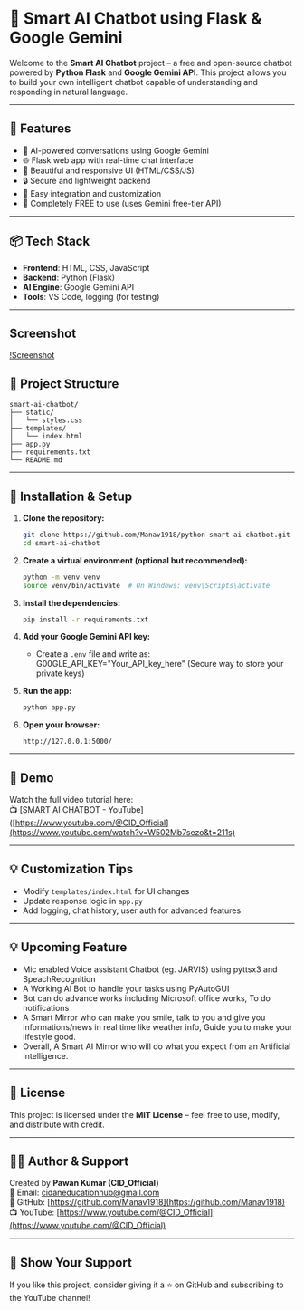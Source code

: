 
# 🤖 Smart AI Chatbot using Flask & Google Gemini

Welcome to the **Smart AI Chatbot** project – a free and open-source chatbot powered by **Python Flask** and **Google Gemini API**. This project allows you to build your own intelligent chatbot capable of understanding and responding in natural language.

---

## 🚀 Features

- 🧠 AI-powered conversations using Google Gemini
- 🌐 Flask web app with real-time chat interface
- 🎨 Beautiful and responsive UI (HTML/CSS/JS)
- 🔒 Secure and lightweight backend
- 💬 Easy integration and customization
- 💯 Completely FREE to use (uses Gemini free-tier API)

---

## 📦 Tech Stack

- **Frontend**: HTML, CSS, JavaScript
- **Backend**: Python (Flask)
- **AI Engine**: Google Gemini API
- **Tools**: VS Code, logging (for testing)

---

## Screenshot
[!Screenshot](https://github.com/Manav1918/python-smart-ai-chatbot/blob/main/app_demo.png)

## 📁 Project Structure

```
smart-ai-chatbot/
├── static/
│   └── styles.css
├── templates/
│   └── index.html
├── app.py
├── requirements.txt
└── README.md
```

---

## 🔧 Installation & Setup

1. **Clone the repository:**
   ```bash
   git clone https://github.com/Manav1918/python-smart-ai-chatbot.git
   cd smart-ai-chatbot
   ```

2. **Create a virtual environment (optional but recommended):**
   ```bash
   python -m venv venv
   source venv/bin/activate  # On Windows: venv\Scripts\activate
   ```

3. **Install the dependencies:**
   ```bash
   pip install -r requirements.txt
   ```

4. **Add your Google Gemini API key:**
   - Create a `.env` file and write as: G00GLE_API_KEY="Your_API_key_here" (Secure way to store your private keys)

5. **Run the app:**
   ```bash
   python app.py
   ```

6. **Open your browser:**
   ```
   http://127.0.0.1:5000/
   ```

---

## 🧪 Demo

Watch the full video tutorial here:  
📺 [SMART AI CHATBOT - YouTube]([https://www.youtube.com/@CID_Official](https://www.youtube.com/watch?v=W502Mb7sezo&t=211s)

---

## 💡 Customization Tips

- Modify `templates/index.html` for UI changes
- Update response logic in `app.py`
- Add logging, chat history, user auth for advanced features

---

## 💡 Upcoming Feature

- Mic enabled Voice assistant Chatbot (eg. JARVIS) using pyttsx3 and SpeachRecognition
- A Working AI Bot to handle your tasks using PyAutoGUI
- Bot can do advance works including Microsoft office works, To do notifications
- A Smart Mirror who can make you smile, talk to you and give you informations/news in real time like weather info, Guide you to make your lifestyle good.
- Overall, A Smart AI Mirror who will do what you expect from an Artificial Intelligence.
---

## 📄 License

This project is licensed under the **MIT License** – feel free to use, modify, and distribute with credit.

---

## 🙋‍♂️ Author & Support

Created by **Pawan Kumar (CID_Official)**  
📧 Email: cidaneducationhub@gmail.com  
🔗 GitHub: [https://github.com/Manav1918](https://github.com/Manav1918)  
📺 YouTube: [https://www.youtube.com/@CID_Official](https://www.youtube.com/@CID_Official)

---

## 🌟 Show Your Support

If you like this project, consider giving it a ⭐ on GitHub and subscribing to the YouTube channel!
